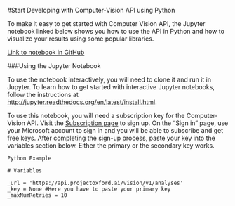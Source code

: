 <!-- 
NavPath: Computer Vision API/Get Started with Vision API
LinkLabel: Get Started in Python
Url: Computer-Vision-api/documentation/GetStarted/GetStartedWithPython
Weight: 55
-->

#Start Developing with Computer-Vision API using Python

To make it easy to get started with Computer Vision API, the Jupyter notebook linked below shows you how to use the API in Python and how to visualize your results using some popular libraries. 

[Link to notebook in GitHub](https://github.com/Microsoft/ProjectOxford-ClientSDK-Dev/blob/master/Vision/Python/Jupyter%20Notebook/Computer%20Vision%20API%20Example.ipynb)

###Using the Jupyter Notebook

To use the notebook interactively, you will need to clone it and run it in Jupyter. To learn how to get started with interactive Jupyter notebooks, follow the instructions at http://jupyter.readthedocs.org/en/latest/install.html. 

To use this notebook, you will need a subscription key for the Computer-Vision API. Visit the [Subscription page](https://www.microsoft.com/cognitive-services/en-us/sign-up) to sign up. On the “Sign in” page, use your Microsoft account to sign in and you will be able to subscribe and get free keys. After completing the sign-up process, paste your key into the variables section below. Either the primary or the secondary key works.

```
Python Example 

# Variables

_url = 'https://api.projectoxford.ai/vision/v1/analyses'
_key = None #Here you have to paste your primary key
_maxNumRetries = 10


```
